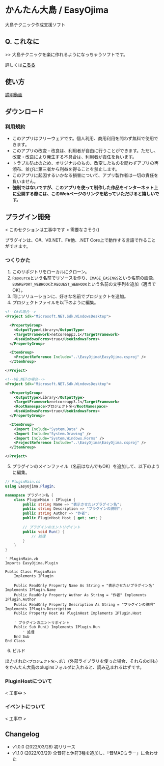 # かんたん大島 / EasyOjima
大島テクニック作成支援ソフト

## Q. これなに
\>\> 大島テクニックを楽に作れるようになっちゃうソフトです。

詳しくは[**こちら**](https://www.kankantari.net/EasyOjima)

## 使い方
[説明動画](https://youtu.be/cOVb5Tohcxk)

## ダウンロード

### 利用規約
* このアプリはフリーウェアです。個人利用、商用利用を問わず無料で使用できます。
* このアプリの改変・改良は、利用者が自由に行うことができます。ただし、改変・改良により発生する不具合は、利用者が責任を負います。
* トラブル防止のため、オリジナルのもの、改変したものを問わずアプリの再頒布、並びに第三者から利益を得ることを禁止します。
* このアプリに起因するいかなる損害について、アプリ製作者は一切の責任を負いません。
* <strong>強制ではないですが、このアプリを使って制作した作品をインターネット上に公開する際には、このWebページのリンクを貼っていただけると嬉しいです。</strong>

## プラグイン開発
< このセクションは工事中です >
需要なさそう()
<!--
<strong>このリポジトリのファイルだけで作ることは可能ですが、準備が面倒な方は`@Nodoka_Oto_Mad`(twiter)または`Nodoka#7342`(Discord)までDMください。テンプレートを押し付けます。</strong>
-->
プラグインは、C#、VB.NET、F#他、.NET Core上で動作する言語で作ることができます。
### つくりかた
1. このリポジトリをローカルにクローン。
2. `Resource`という名前でリソースを作り、`IMAGE_EASINGS`という名前の画像、`BUGREPORT_WEBHOOK`と`REQUEST_WEBHOOK`という名前の文字列を追加（適当でOK）。
3. 同じソリューションに、好きな名前でプロジェクトを追加。
4. プロジェクトファイルを以下のように編集。
```xml
<!--C#の場合-->
<Project Sdk="Microsoft.NET.Sdk.WindowsDesktop">

  <PropertyGroup>
    <OutputType>Library</OutputType>
    <TargetFramework>netcoreapp3.1</TargetFramework>
    <UseWindowsForms>true</UseWindowsForms>
  </PropertyGroup>

  <ItemGroup>
    <ProjectReference Include="..\EasyOjima\EasyOjima.csproj" />
  </ItemGroup>

</Project>
```
```xml
<!--VB.NETの場合-->
<Project Sdk="Microsoft.NET.Sdk.WindowsDesktop">

  <PropertyGroup>
    <OutputType>Library</OutputType>
    <TargetFramework>netcoreapp3.1</TargetFramework>
    <RootNamespace>プロジェクト名</RootNamespace>
    <UseWindowsForms>true</UseWindowsForms>
  </PropertyGroup>

  <ItemGroup>
    <Import Include="System.Data" />
    <Import Include="System.Drawing" />
    <Import Include="System.Windows.Forms" />
    <ProjectReference Include="..\EasyOjima\EasyOjima.csproj" />
  </ItemGroup>

</Project>
```
5. プラグインのメインファイル（名前はなんでもOK）を追加して、以下のように編集。
```csharp
// PluginMain.cs
using EasyOjima.Plugin;

namespace プラグイン名 {
    class PluginMain : IPlugin {
        public string Name => "表示させたいプラグイン名";
        public string Description => "プラグインの説明";
        public string Author => "作者";
        public PluginHost Host { get; set; }
    
        // プラグインのエントリポイント
        public void Run() {
            // 処理
        }
    }
}
```
```vb.net
' PluginMain.vb
Imports EasyOjima.Plugin

Public Class PluginMain
    Implements IPlugin

    Public ReadOnly Property Name As String = "表示させたいプラグイン名" Implements IPlugin.Name
    Public ReadOnly Property Author As String = "作者" Implements IPlugin.Author
    Public ReadOnly Property Description As String = "プラグインの説明" Implements IPlugin.Description
    Public Property Host As PluginHost Implements IPlugin.Host
    
    ' プラグインのエントリポイント
    Public Sub Run() Implements IPlugin.Run
        ' 処理
    End Sub
End Class
```
6. ビルド

出力された`<プロジェクト名>.dll`（外部ライブラリを使った場合、それらのdllも）をかんたん大島のpluginsフォルダに入れると、読み込まれるはずです。

### PluginHostについて
< 工事中 >
### イベントについて
< 工事中 >

## Changelog
- v1.0.0 (2022/03/28) 初リリース
- v1.1.0 (2022/03/29) 全音符と休符3種を追加し、「音MADミラー」に合わせた
